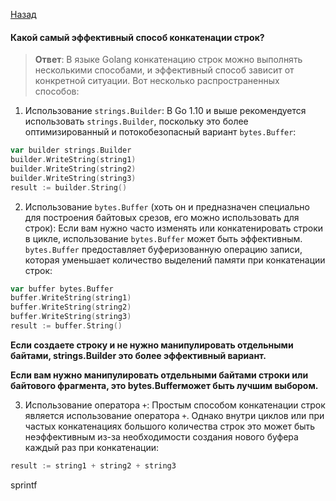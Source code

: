 [Назад](/README.md)

#### Какой самый эффективный способ конкатенации строк?
>
> **Ответ**:
В языке Golang конкатенацию строк можно выполнять несколькими способами, и эффективный способ зависит от конкретной ситуации. Вот несколько распространенных способов:

1. Использование `strings.Builder`: В Go 1.10 и выше рекомендуется использовать `strings.Builder`, поскольку это более оптимизированный и потокобезопасный вариант `bytes.Buffer`:

```go
var builder strings.Builder
builder.WriteString(string1)
builder.WriteString(string2)
builder.WriteString(string3)
result := builder.String()
```

2. Использование `bytes.Buffer` (хоть он и предназначен специально для построения байтовых срезов, его можно использовать для строк): Если вам нужно часто изменять или конкатенировать строки в цикле, использование `bytes.Buffer` может быть эффективным. `bytes.Buffer` предоставляет буферизованную операцию записи, которая уменьшает количество выделений памяти при конкатенации строк:

```go
var buffer bytes.Buffer
buffer.WriteString(string1)
buffer.WriteString(string2)
buffer.WriteString(string3)
result := buffer.String()
```

__Если  создаете строку и  не нужно манипулировать отдельными байтами, strings.Builder это более эффективный вариант.__

__Если вам нужно манипулировать отдельными байтами строки или байтового фрагмента, это bytes.Bufferможет быть лучшим выбором.__

3. Использование оператора `+`: Простым способом конкатенации строк является использование оператора `+`. Однако внутри циклов или при частых конкатенациях большого количества строк это может быть неэффективным из-за необходимости создания нового буфера каждый раз при конкатенации:

```go
result := string1 + string2 + string3
```

sprintf
